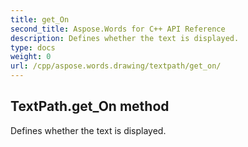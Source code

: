 ```yaml
---
title: get_On
second_title: Aspose.Words for C++ API Reference
description: Defines whether the text is displayed. 
type: docs
weight: 0
url: /cpp/aspose.words.drawing/textpath/get_on/
---
```

## TextPath.get_On method


Defines whether the text is displayed.

